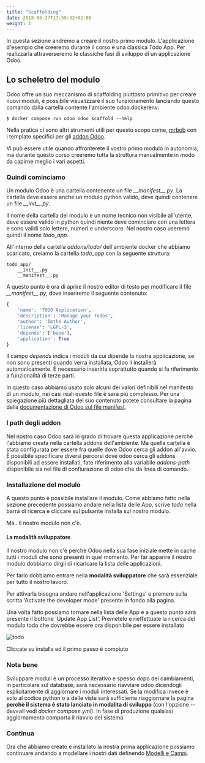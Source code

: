 ```yaml
---
title: "Scaffolding"
date: 2018-06-27T17:59:32+02:00
weight: 1
---
```


In questa sezione andremo a creare il nostro primo modulo. L'applicazione d'esempio che creeremo durante il corso è una classica Todo App. Per realizzarla attraverseremo le classiche fasi di sviluppo di un applicazione Odoo.

## Lo scheletro del modulo 

Odoo offre un suo meccanismo di scaffolding piuttosto primitivo per creare nuovi moduli, è possibile visualizzare il suo funzionamento lanciando questo comando dalla cartella contente l'ambiente odoo.dockerenv:

```
$ docker compose run odoo odoo scaffold --help
```

Nella pratica ci sono altri strumenti utili per questo scopo come, [mrbob](http://mrbob.readthedocs.io/en/latest/) con i template specifici per gli [addon Odoo](https://github.com/acsone/bobtemplates.odoo).

Vi può essere utile quando affronterete il vostro primo modulo in autonomia, ma durante questo corso creeremo tutta la struttura manualmente in modo da capirne meglio i vari aspetti.

### Quindi cominciamo

Un modulo Odoo è una cartella contenente un file _\_\_manifest\_\_.py_. La cartella deve essere anche un modulo python valido, deve quindi contenere un file _\_\_init\_\_.py_.

Il nome della cartella del modulo è un nome tecnico non visibile all'utente, deve essere valido in python quindi niente deve cominciare con una lettera e sono validi solo lettere, numeri e underscore. Nel nostro caso useremo quindi il nome _todo\_app_.

All'interno della cartella _addons/todo/_ dell'ambiente docker che abbiamo scaricato, creiamo la cartella _todo\_app_ con la seguente struttura:

```
todo_app/
    __init__.py
    __manifest__.py
```

A questo punto è ora di aprire il nostro editor di testo per modificare il file _\_\_manifest\_\_.py_, dove inseriremo il seguente contenuto:

```python
{
    'name': 'TODO Application',
    'description': 'Manage your Todos',
    'author': 'Imthe Author',
    'license': 'LGPL-3',
    'depends': ['base'],
    'application': True
}
```

Il campo _depends_ indica i moduli da cui dipende la nostra applicazione, se non sono presenti quando verra installata, Odoo li installerà automaticamente. È necessario inserirla soprattutto quando si fa riferimento a funzionalità di terze parti. 

In questo caso abbiamo usato solo alcuni dei valori definibili nel manifesto di un modulo, nei casi reali questo file è sarà più complesso. Per una spiegazione più dettagliata del suo contenuto potete consultare la pagina della [documentazione di Odoo sul file manifest](https://www.odoo.com/documentation/15.0/developer/reference/backend/module.html).

### I path degli addon

Nel nostro caso Odoo sarà in grado di trovare questa applicazione perchè l'abbiamo creata nella cartella addons dell'ambiente. Ma quella cartella è stata configurata per essere fra quelle dove Odoo cerca gli addon all'avvio. È possibile specificare diversi percorsi dove odoo cerca gli addons disponibili ad essere installati, fate riferimento alla variabile _addons-path_ disponibile sia nel file di confiurazione di odoo che da linea di comando.

### Installazione del modulo

A questo punto è possibile installare il modulo. Come abbiamo fatto nella sezione precedente possiamo andare nella lista delle App, scrive _todo_ nella barra di ricerca e cliccare sul pulsante installa sul nostro modulo.

Ma...il nostro modulo non c'è.

#### La modalità sviluppatore

Il nostro modulo non c'è perchè Odoo nella sua fase iniziale mette in cache tutti i moduli che sono presenti in quel momento. Per far apparire il nostro modulo dobbiamo dirgli di ricaricare la lista delle applicazioni.

Per farlo dobbiamo entrare nella **modalità sviluppatore** che sarà essenziale per tutto il nostro lavoro. 

Per attivarla bisogna andare nell'applicazione 'Settings' e premere sulla scritta 'Activate the developer mode' presente in fondo alla pagina.

Una volta fatto possiamo tornare nella lista delle App e a questo punto sarà presente il bottone 'Update App List'. Premetelo e rieffettuate la ricerca del modulo todo che dovrebbe essere ora disponibile per essere installato

![todo](/odoo.workshop/screen/primo_modulo/todo.png?width=60pc)

Cliccate su installa ed il primo passo è compiuto

### Nota bene

Sviluppare moduli è un processo iterativo e spesso dopo dei cambiamenti, in particolare sul database, sarà necessario riavviare odoo dicendogli esplicitamente di aggiornare i moduli interessati. Se la modifica invece è solo al codice python o a delle viste sarà sufficiente riaggiornare la pagina **perchè il sistema è stato lanciato in modalita di sviluppo** (con l'opzione --dev=all vedi _docker compose.yml_). In fase di produzione qualsiasi aggiornamento comporta il riavvio del sistema

### Continua

Ora che abbiamo creato e installato la nostra prima applicazione possiamo continuare andando a modellare i nostri dati definendo [Modelli e Campi](/odoo.workshop/first_app/primo_modello/).